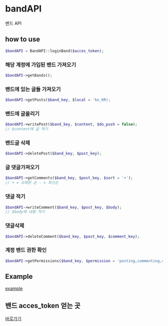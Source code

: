 # bandAPI
밴드 API

## how to use
```php
$bandAPI = BandAPI::loginBand($acces_token);
```
### 해당 계정에 가입된 밴드 가져오기
```php
$bandAPI->getBands();
```
### 밴드에 있는 글들 가져오기
```php
$bandAPI->getPosts($band_key, $local = 'ko_KR);
```
### 밴드에 글올리기
```php
$bandAPI->writePost($band_key, $content, $do_push = false);
// $content에 글 적기
```
### 밴드글 삭제
```php
$bandAPI->deletePost($band_key, $post_key);
```
### 글 댓글가져오기
```php
$bandAPI->getComments($band_key, $post_key, $sort = '+');
// + = 오래된 순 - = 최신순
```
### 댓글 적기
```php
$bandAPI->writeComment($band_key, $post_key, $body);
// $body에 내용 적기
```
### 댓글삭제
```php
$bandAPI->deleteComment($band_key, $post_key, $comment_key);
```
### 계정 밴드 권한 확인
```php
$bandAPI->getPermissions($band_key, $permission = 'posting,commenting,contents_deletion');
```

## Example
[example](https://github.com/sky-min/bandAPI/tree/exaple)

## 밴드 acces_token 얻는 곳
[바로가기](https://developers.band.us/)
